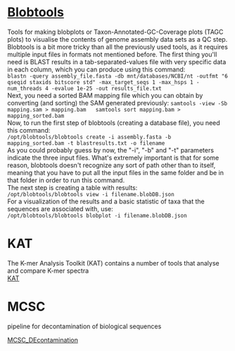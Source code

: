 # [Blobtools](https://blobtools.readme.io/docs)

Tools for making blobplots or Taxon-Annotated-GC-Coverage plots (TAGC plots) to visualise the contents of genome assembly data sets as a QC step.  
Blobtools is a bit more tricky than all the previously used tools, as it requires multiple input files in formats not mentioned before. The first thing you'll need is BLAST results in a tab-separated-values file with very specific data in each column, which you can produce using this command:  
  `blastn -query assembly_file.fasta -db mnt/databases/NCBI/nt -outfmt "6 qseqid staxids bitscore std" -max_target_seqs 1 -max_hsps 1 -num_threads 4 -evalue 1e-25 -out results_file.txt`  
  Next, you need a sorted BAM mapping file which you can obtain by converting (and sorting) the SAM generated previously:
  `samtools -view -Sb mapping.sam > mapping.bam  
samtools sort mapping.bam > mapping_sorted.bam`  
  Now, to run the first step of blobtools (creating a database file), you need this command:  
  `/opt/blobtools/blobtools create -i assembly.fasta -b mapping_sorted.bam -t blastresults.txt -o filename`  
  As you could probably guess by now, the "-i", "-b" and "-t" parameters indicate the three input files. What's extremely important is that for some reason, blobtools doesn't recognize any sort of path other than to itself, meaning that you have to put all the input files in the same folder and be in that folder in order to run this command.  
The next step is creating a table with results:  
  `/opt/blobtools/blobtools view -i filename.blobDB.json`  
  For a visualization of the results and a basic statistic of taxa that the sequences are associated with, use:  
  `/opt/blobtools/blobtools blobplot -i filename.blobDB.json`  
  

# KAT

The K-mer Analysis Toolkit (KAT) contains a number of tools that analyse and compare K-mer spectra  
[KAT](https://github.com/TGAC/KAT)

# MCSC

pipeline for decontamination of biological sequences  

[MCSC_DEcontamination](https://github.com/Lafond-LapalmeJ/MCSC_Decontamination)

